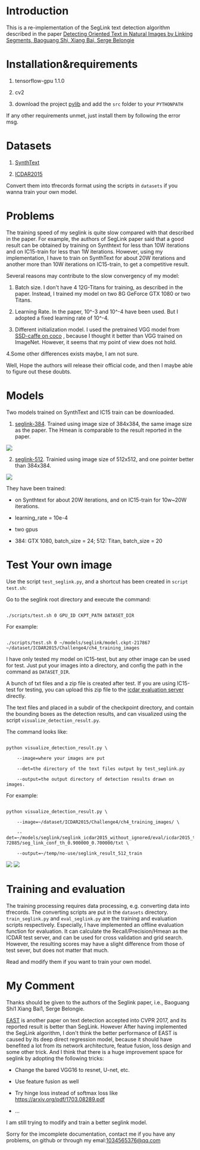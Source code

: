 # Introduction

This is a re-implementation of the SegLink text detection algorithm described in the paper [Detecting Oriented Text in Natural Images by Linking Segments, Baoguang Shi, Xiang Bai, Serge Belongie](https://arxiv.org/abs/1703.06520)



# Installation&requirements

1. tensorflow-gpu 1.1.0

2. cv2

3. download the project [pylib](https://github.com/dengdan/pylib) and add the `src` folder to your `PYTHONPATH`



If any other requirements unmet, just install them by following the error msg.



# Datasets

1. [SynthText](http://www.robots.ox.ac.uk/~vgg/data/scenetext/)

2. [ICDAR2015](http://rrc.cvc.uab.es/?ch=4&com=downloads)

Convert them into tfrecords format using the scripts in `datasets` if you wanna train your own model.



# Problems

The training speed of my seglink is quite slow compared with that described in the paper.  For example, the authors of SegLink paper said that a good result can be obtained by training on Synthtext for less than 10W iterations and on IC15-train for less than 1W iterations. However, using my implementation, I have to train on SynthText for about 20W iterations and another more than 10W iterations on IC15-train, to get a competitive result.

Several reasons may contribute to the slow convergency of my model:

1. Batch size. I don't have 4 12G-Titans for training, as described in the paper.  Instead, I trained my model on two 8G GeForce GTX 1080 or two Titans. 

2. Learning Rate. In the paper, 10^-3 and 10^-4 have been used. But I adopted a fixed learning rate of 10^-4.

3. Different initialization model. I used the pretrained VGG model from [SSD-caffe on coco](https://github.com/dengdan/ssd-caffe) , because I thought it better than VGG trained on ImageNet. However, it seems  that my point of view does not hold.

4.Some other differences exists maybe, I am not sure.

Well, Hope the authors will release their official code, and then I maybe able to figure out these doubts.


# Models

Two models trained on SynthText and IC15 train can be downloaded. 

1. [seglink-384](https://pan.baidu.com/s/1slqaYux). Trained using image size of  384x384, the same image size as the paper. The  Hmean is comparable to the result reported in the paper. 

![](http://fromwiz.com/share/resources/b3a92ec9-764c-470f-89a9-958c7cdeea1f/index_files/490589735.png)

2. [seglink-512](https://pan.baidu.com/s/1slqaYux). Trainied using image size of 512x512,  and one pointer better than 384x384. 

![](http://fromwiz.com/share/resources/0f0c6085-322f-46bc-8535-9fed33620997/index_files/1569377909.png)



They have been trained:

* on Synthtext for about 20W iterations, and on IC15-train for 10w~20W iterations. 

* learning_rate = 10e-4

* two gpus

* 384: GTX 1080, batch_size = 24; 512: Titan, batch_size = 20



# Test Your own image

Use the script `test_seglink.py`,  and a shortcut has been created in `script test.sh`:

Go to the seglink root directory and execute the command:

```

./scripts/test.sh 0 GPU_ID CKPT_PATH DATASET_DIR

```

For example:

```

./scripts/test.sh 0 ~/models/seglink/model.ckpt-217867  ~/dataset/ICDAR2015/Challenge4/ch4_training_images

```

I have only tested my model on IC15-test, but any other image can be used for test. Just put your images into a directory, and config the path in the command as `DATASET_DIR`.

A bunch of txt files and a zip file is created after test. If you are using IC15-test for testing, you can upload this zip file to the [icdar evaluation server](http://rrc.cvc.uab.es/) directly.



The text files and placed in a subdir of the checkpoint directory, and contain the bounding boxes as the detection results, and can visualized using the script `visualize_detection_result.py`.

The command looks like:

```

python visualize_detection_result.py \

    --image=where your images are put

    --det=the directory of the text files output by test_seglink.py

    --output=the output directory of detection results drawn on images.

```

For example:

```

python visualize_detection_result.py \

    --image=~/dataset/ICDAR2015/Challenge4/ch4_training_images/ \

    --det=~/models/seglink/seglink_icdar2015_without_ignored/eval/icdar2015_train/model.ckpt-72885/seg_link_conf_th_0.900000_0.700000/txt \

	--output=~/temp/no-use/seglink_result_512_train

```

![](https://github.com/dengdan/seglink/blob/master/img_10_pred.jpg?raw=true)
![](https://github.com/dengdan/seglink/blob/master/img_31_pred.jpg?raw=true)

# Training and evaluation

The training processing requires data processing, e.g. converting data into tfrecords. The converting scripts are put in the `datasets` directory. `train_seglink.py` and `eval_seglink.py` are the training and evaluation scripts respectively. Especially, I have implemented an offline evaluation function for evaluation. It can calculate the Recall/Precision/Hmean as the ICDAR test server, and can be used for cross validation and grid search.  However, the resulting scores may have a  slight difference from those of test sever, but does not matter that much. 

 Read and modify them if you want to train your own model. 



# My Comment

Thanks should be given to the authors of the Seglink paper, i.e., Baoguang Shi1 Xiang Bai1, Serge Belongie.


[EAST](https://arxiv.org/abs/1704.03155) is another paper on text detection accepted into CVPR 2017, and its reported result is better than SegLink. However After having implemented the SegLink algorithm, I don't think the better performance of EAST is caused by its deep direct regression model, because it should have benefited a lot from its network architecture, featue fusion, loss design and some other trick. And I think that there is a huge improvement space for seglink by adopting the following tricks:

* Change the bared VGG16 to resnet, U-net, etc.

* Use feature fusion as well

* Try hinge loss instead of softmax loss like https://arxiv.org/pdf/1703.08289.pdf

* ...



I am still trying to modify and train a better seglink model. 

Sorry for the imcomplete documentation, contact me if you have any problems, on github or through my emal:1034565376@qq.com



